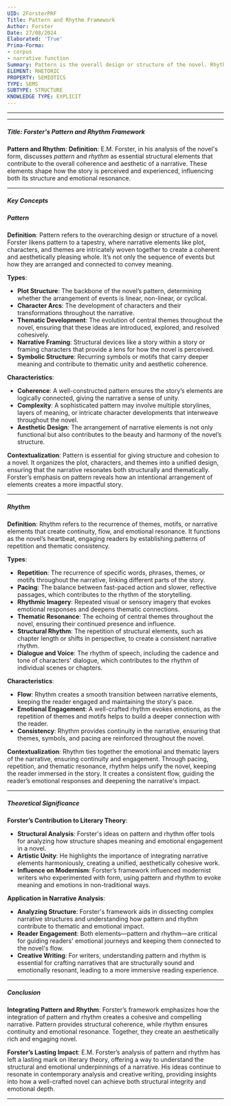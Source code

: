 ```yaml
---
UID: 2ForsterPRF
Title: Pattern and Rhythm Framework
Author: Forster
Date: 27/08/2024
Elaborated: 'True'
Prima-Forma:
- corpus
- narrative function
Summary: Pattern is the overall design or structure of the novel. Rhythm is the reocurrence of certain themes, motifs, or narrative elements that create a sense of continuity and flow.
ELEMENT: RHETORIC
PROPERTY: SEMIOTICS
TYPE: SEMS
SUBTYPE: STRUCTURE
KNOWLEDGE TYPE: EXPLICIT
---
```

---
---

##### Title: **Forster's Pattern and Rhythm Framework**

**Pattern and Rhythm**:
   **Definition**: E.M. Forster, in his analysis of the novel's form, discusses *pattern* and *rhythm* as essential structural elements that contribute to the overall coherence and aesthetic of a narrative. These elements shape how the story is perceived and experienced, influencing both its structure and emotional resonance.

---

##### Key Concepts

##### Pattern

**Definition**:
   Pattern refers to the overarching design or structure of a novel. Forster likens pattern to a tapestry, where narrative elements like plot, characters, and themes are intricately woven together to create a coherent and aesthetically pleasing whole. It’s not only the sequence of events but how they are arranged and connected to convey meaning.

**Types**:
   - **Plot Structure**: The backbone of the novel’s pattern, determining whether the arrangement of events is linear, non-linear, or cyclical.
   - **Character Arcs**: The development of characters and their transformations throughout the narrative.
   - **Thematic Development**: The evolution of central themes throughout the novel, ensuring that these ideas are introduced, explored, and resolved cohesively.
   - **Narrative Framing**: Structural devices like a story within a story or framing characters that provide a lens for how the novel is perceived.
   - **Symbolic Structure**: Recurring symbols or motifs that carry deeper meaning and contribute to thematic unity and aesthetic coherence.

**Characteristics**:
   - **Coherence**: A well-constructed pattern ensures the story’s elements are logically connected, giving the narrative a sense of unity.
   - **Complexity**: A sophisticated pattern may involve multiple storylines, layers of meaning, or intricate character developments that interweave throughout the novel.
   - **Aesthetic Design**: The arrangement of narrative elements is not only functional but also contributes to the beauty and harmony of the novel’s structure.

**Contextualization**:
   Pattern is essential for giving structure and cohesion to a novel. It organizes the plot, characters, and themes into a unified design, ensuring that the narrative resonates both structurally and thematically. Forster’s emphasis on pattern reveals how an intentional arrangement of elements creates a more impactful story.

---

##### Rhythm

**Definition**:
   Rhythm refers to the recurrence of themes, motifs, or narrative elements that create continuity, flow, and emotional resonance. It functions as the novel’s heartbeat, engaging readers by establishing patterns of repetition and thematic consistency.

**Types**:
   - **Repetition**: The recurrence of specific words, phrases, themes, or motifs throughout the narrative, linking different parts of the story.
   - **Pacing**: The balance between fast-paced action and slower, reflective passages, which contributes to the rhythm of the storytelling.
   - **Rhythmic Imagery**: Repeated visual or sensory imagery that evokes emotional responses and deepens thematic connections.
   - **Thematic Resonance**: The echoing of central themes throughout the novel, ensuring their continued presence and influence.
   - **Structural Rhythm**: The repetition of structural elements, such as chapter length or shifts in perspective, to create a consistent narrative rhythm.
   - **Dialogue and Voice**: The rhythm of speech, including the cadence and tone of characters' dialogue, which contributes to the rhythm of individual scenes or chapters.

**Characteristics**:
   - **Flow**: Rhythm creates a smooth transition between narrative elements, keeping the reader engaged and maintaining the story's pace.
   - **Emotional Engagement**: A well-crafted rhythm evokes emotions, as the repetition of themes and motifs helps to build a deeper connection with the reader.
   - **Consistency**: Rhythm provides continuity in the narrative, ensuring that themes, symbols, and pacing are reinforced throughout the novel.

**Contextualization**:
   Rhythm ties together the emotional and thematic layers of the narrative, ensuring continuity and engagement. Through pacing, repetition, and thematic resonance, rhythm helps unify the novel, keeping the reader immersed in the story. It creates a consistent flow, guiding the reader’s emotional responses and deepening the narrative's impact.

---

##### Theoretical Significance

**Forster’s Contribution to Literary Theory**:
   - **Structural Analysis**: Forster's ideas on pattern and rhythm offer tools for analyzing how structure shapes meaning and emotional engagement in a novel.
   - **Artistic Unity**: He highlights the importance of integrating narrative elements harmoniously, creating a unified, aesthetically cohesive work.
   - **Influence on Modernism**: Forster’s framework influenced modernist writers who experimented with form, using pattern and rhythm to evoke meaning and emotions in non-traditional ways.

**Application in Narrative Analysis**:
   - **Analyzing Structure**: Forster's framework aids in dissecting complex narrative structures and understanding how pattern and rhythm contribute to thematic and emotional impact.
   - **Reader Engagement**: Both elements—pattern and rhythm—are critical for guiding readers' emotional journeys and keeping them connected to the novel's flow.
   - **Creative Writing**: For writers, understanding pattern and rhythm is essential for crafting narratives that are structurally sound and emotionally resonant, leading to a more immersive reading experience.

---

##### Conclusion

**Integrating Pattern and Rhythm**:
   Forster’s framework emphasizes how the integration of pattern and rhythm creates a cohesive and compelling narrative. Pattern provides structural coherence, while rhythm ensures continuity and emotional resonance. Together, they create an aesthetically rich and engaging novel.

**Forster’s Lasting Impact**:
   E.M. Forster’s analysis of pattern and rhythm has left a lasting mark on literary theory, offering a way to understand the structural and emotional underpinnings of a narrative. His ideas continue to resonate in contemporary analysis and creative writing, providing insights into how a well-crafted novel can achieve both structural integrity and emotional depth.

---
